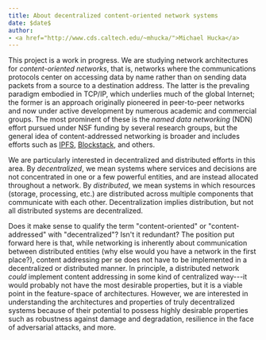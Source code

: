 ```yaml
---
title: About decentralized content-oriented network systems
date: $date$
author:
- <a href="http://www.cds.caltech.edu/~mhucka/">Michael Hucka</a>
---
```


This project is a work in progress. We are studying network architectures for _content-oriented networks_, that is, networks where the communications protocols center on accessing data by name rather than on sending data packets from a source to a destination address.  The latter is the prevaling paradigm embodied in TCP/IP, which underlies much of the global Internet; the former is an approach originally pioneered in peer-to-peer networks and now under active development by numerous academic and commercial groups.  The most prominent of these is the _named data networking_ (NDN) effort pursued under NSF funding by several research groups, but the general idea of content-addressed networking is broader and includes efforts such as [IPFS](https://ipfs.io), [Blockstack](https://blockstack.org), and others.

We are particularly interested in decentralized and distributed efforts in this area.  By _decentralized_, we mean systems where services and decisions are not concentrated in one or a few powerful entities, and are instead allocated throughout a network.  By _distributed_, we mean systems in which resources (storage, processing, etc.) are distributed across multiple components that communicate with each other.  Decentralization implies distribution, but not all distributed systems are decentralized.

Does it make sense to qualify the term "content-oriented" or "content-addressed" with "decentralized"?  Isn't it redundant?  The position put forward here is that, while networking is inherently about communication between distributed entities (why else would you have a network in the first place?), content addressing per se does not have to be implemented in a decentralized or distributed manner.  In principle, a distributed network _could_ implement content addressing in some kind of centralized way---it would probably not have the most desirable properties, but it is a viable point in the feature-space of architectures.  However, we are interested in understanding the architectures and properties of truly decentralized systems because of their potential to possess highly desirable properties such as robustness against damage and degradation, resilience in the face of adversarial attacks, and more.
